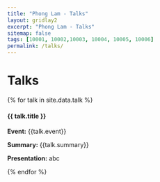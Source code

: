 ```yaml
---
title: "Phong Lam - Talks"
layout: gridlay2
excerpt: "Phong Lam - Talks"
sitemap: false
tags: [10001, 10002,10003, 10004, 10005, 10006]
permalink: /talks/
---
```


# Talks

{% for talk in site.data.talk %}

<div class="row">
<div class="well">

#### {{ talk.title }} 

**Event:** {{talk.event}}

**Summary:** {{talk.summary}}

**Presentation:** abc

</div></div>
</div>
</div>

{% endfor %}
